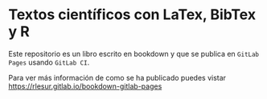 # Textos científicos con LaTex, BibTex y R

Este repositorio es un libro escrito en bookdown y que se publica en `GitLab Pages` usando `GitLab CI`.

Para ver más información de como se ha publicado puedes vistar https://rlesur.gitlab.io/bookdown-gitlab-pages
